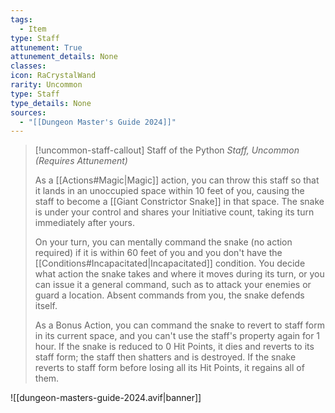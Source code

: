 ```yaml
---
tags:
  - Item
type: Staff
attunement: True
attunement_details: None
classes:
icon: RaCrystalWand
rarity: Uncommon
type: Staff
type_details: None
sources: 
  - "[[Dungeon Master's Guide 2024]]"
---
```

>[!uncommon-staff-callout] Staff of the Python
>_Staff, Uncommon (Requires Attunement)_
>
>As a [[Actions#Magic\|Magic]] action, you can throw this staff so that it lands in an unoccupied space within 10 feet of you, causing the staff to become a [[Giant Constrictor Snake]] in that space. The snake is under your control and shares your Initiative count, taking its turn immediately after yours.
>
>On your turn, you can mentally command the snake (no action required) if it is within 60 feet of you and you don't have the [[Conditions#Incapacitated\|Incapacitated]] condition. You decide what action the snake takes and where it moves during its turn, or you can issue it a general command, such as to attack your enemies or guard a location. Absent commands from you, the snake defends itself.
>
>As a Bonus Action, you can command the snake to revert to staff form in its current space, and you can't use the staff's property again for 1 hour. If the snake is reduced to 0 Hit Points, it dies and reverts to its staff form; the staff then shatters and is destroyed. If the snake reverts to staff form before losing all its Hit Points, it regains all of them.
>


![[dungeon-masters-guide-2024.avif|banner]]